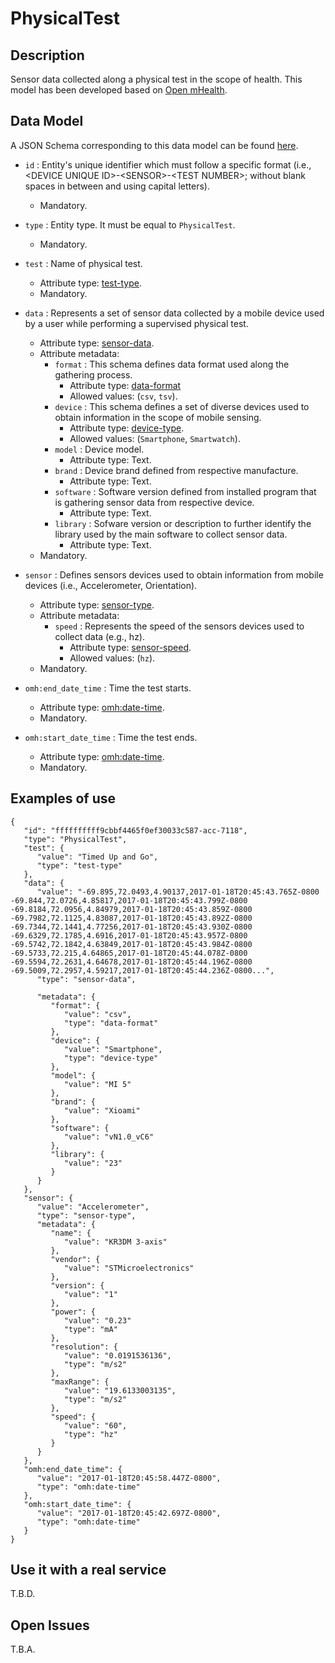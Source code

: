 # PhysicalTest

## Description

Sensor data collected along a physical test in the scope of health. This model has been developed based on [Open mHealth](http://www.openmhealth.org/). 

## Data Model

A JSON Schema corresponding to this data model can be found [here](https://github.com/netzahdzc/oHealth-Context/blob/master/schemas/PhysicalTest/physical-test-1.x.json).

+ `id` : Entity's unique identifier which must follow a specific format (i.e., \<DEVICE UNIQUE ID\>-\<SENSOR\>-\<TEST NUMBER\>; without blank spaces in between and using capital letters).
   + Mandatory.

+ `type` : Entity type. It must be equal to `PhysicalTest`.
   + Mandatory.

+ `test` : Name of physical test.
   + Attribute type: [test-type](https://github.com/netzahdzc/oHealth-Context/blob/master/schemas/dataType/test-type-1.x.json).
   + Mandatory.

+ `data` : Represents a set of sensor data collected by a mobile device used by a user while performing a supervised physical test.
   + Attribute type: [sensor-data](https://github.com/netzahdzc/oHealth-Context/blob/master/schemas/dataType/sensor-data-1.x.json).
   + Attribute metadata:
      + `format` : This schema defines data format used along the gathering process.
         + Attribute type: [data-format](https://github.com/netzahdzc/oHealth-Context/blob/master/schemas/dataType/data-format-1.x.json)
         + Allowed values: (`csv`, `tsv`).
      + `device` : This schema defines a set of diverse devices used to obtain information in the scope of mobile sensing.
         + Attribute type: [device-type](https://github.com/netzahdzc/oHealth-Context/blob/master/schemas/dataType/device-type-1.x.json).
         + Allowed values: (`Smartphone`, `Smartwatch`).
      + `model` : Device model.
         + Attribute type: Text.
      + `brand` : Device brand defined from respective manufacture.
         + Attribute type: Text.
      + `software` : Software version defined from installed program that is gathering sensor data from respective device.
         + Attribute type: Text.
      + `library` : Sofware version or description to further identify the library used by the main software to collect sensor data.
         + Attribute type: Text.
   + Mandatory.

+ `sensor` : Defines sensors devices used to obtain information from mobile devices (i.e., Accelerometer, Orientation).
   + Attribute type: [sensor-type](https://github.com/netzahdzc/oHealth-Context/blob/master/schemas/dataType/sensor-type-1.x.json).
   + Attribute metadata:
      + `speed` : Represents the speed of the sensors devices used to collect data (e.g., hz).
         + Attribute type: [sensor-speed](https://github.com/netzahdzc/oHealth-Context/blob/master/schemas/dataType/sensor-speed-1.x.json).
         + Allowed values: (`hz`).
   + Mandatory.

+ `omh:end_date_time` : Time the test starts.
   + Attribute type: [omh:date-time](http://www.openmhealth.org/schema/omh/date-time-1.0.json).
   + Mandatory.

+ `omh:start_date_time` : Time the test ends.
   + Attribute type: [omh:date-time](http://www.openmhealth.org/schema/omh/date-time-1.0.json).
   + Mandatory.


    
## Examples of use

```
{  
   "id": "ffffffffff9cbbf4465f0ef30033c587-acc-7118",
   "type": "PhysicalTest",
   "test": {  
      "value": "Timed Up and Go",
      "type": "test-type"
   },
   "data": {  
      "value": "-69.895,72.0493,4.90137,2017-01-18T20:45:43.765Z-0800 -69.844,72.0726,4.85817,2017-01-18T20:45:43.799Z-0800 -69.8184,72.0956,4.84979,2017-01-18T20:45:43.859Z-0800 -69.7982,72.1125,4.83087,2017-01-18T20:45:43.892Z-0800 -69.7344,72.1441,4.77256,2017-01-18T20:45:43.930Z-0800 -69.6329,72.1785,4.6916,2017-01-18T20:45:43.957Z-0800 -69.5742,72.1842,4.63849,2017-01-18T20:45:43.984Z-0800 -69.5733,72.215,4.64865,2017-01-18T20:45:44.078Z-0800 -69.5594,72.2631,4.64678,2017-01-18T20:45:44.196Z-0800 -69.5009,72.2957,4.59217,2017-01-18T20:45:44.236Z-0800...",
      "type": "sensor-data",

      "metadata": {  
         "format": {  
            "value": "csv",
            "type": "data-format"
         },
         "device": {  
            "value": "Smartphone",
            "type": "device-type"
         },
         "model": {  
            "value": "MI 5"
         },
         "brand": {  
            "value": "Xioami"
         },
         "software": {  
            "value": "vN1.0_vC6"
         },
         "library": {  
            "value": "23"
         }
      }
   },
   "sensor": {  
      "value": "Accelerometer",
      "type": "sensor-type",
      "metadata": {  
         "name": {
            "value": "KR3DM 3-axis"
         },
         "vendor": {
            "value": "STMicroelectronics"
         },
         "version": {
            "value": "1"
         },
         "power": {
            "value": "0.23"
            "type": "mA"
         },
         "resolution": {
            "value": "0.0191536136",
            "type": "m/s2"
         },
         "maxRange": {
            "value": "19.6133003135",
            "type": "m/s2"
         },
         "speed": {
            "value": "60",
            "type": "hz"
         }
      }
   },
   "omh:end_date_time": {
      "value": "2017-01-18T20:45:58.447Z-0800",
      "type": "omh:date-time"
   },
   "omh:start_date_time": {
      "value": "2017-01-18T20:45:42.697Z-0800",
      "type": "omh:date-time"
   }
}
```
    
## Use it with a real service

T.B.D.

## Open Issues

T.B.A.